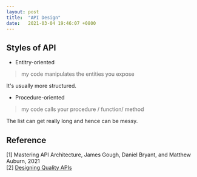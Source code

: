 ```yaml
---
layout: post
title:  "API Design"
date:   2021-03-04 19:46:07 +0800
---
```

## Styles of API

- Entitry-oriented

> my code manipulates the entities you expose

It's usually more structured. 

- Procedure-oriented

> my code calls your procedure / function/ method

The list can get really long and hence can be messy.

## Reference

[1] Mastering API Architecture, James Gough, Daniel Bryant, and Matthew Auburn, 2021  <br>
[2] [Designing Quality APIs](https://www.youtube.com/watch?v=P0a7PwRNLVU&ab_channel=GoogleCloudTech) <br>